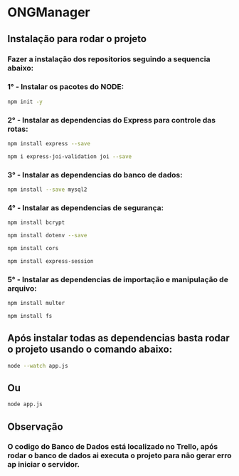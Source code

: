 # ONGManager

## Instalação para rodar o projeto

### Fazer a instalação dos repositorios seguindo a sequencia abaixo:


### 1° - Instalar os pacotes do NODE:

```bash
npm init -y
```

### 2° - Instalar as dependencias do Express para controle das rotas:

```bash
npm install express --save
```

```bash
npm i express-joi-validation joi --save
```

### 3° - Instalar as dependencias do banco de dados:

```bash
npm install --save mysql2
```

### 4° - Instalar as dependencias de segurança:

```bash
npm install bcrypt
```
```bash
npm install dotenv --save
```
```bash
npm install cors
```
```bash
npm install express-session
```

### 5° - Instalar as dependencias de importação e manipulação de arquivo:

```bash
npm install multer
```
```bash
npm install fs
```

## Após instalar todas as dependencias basta rodar o projeto usando o comando abaixo:

```bash
node --watch app.js
```

## Ou

```bash
node app.js
```

## Observação

### O codigo do Banco de Dados está localizado no Trello, após rodar o banco de dados ai executa o projeto para não gerar erro ap iniciar o servidor.
